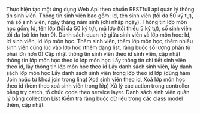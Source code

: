 Thực hiện tạo một ứng dụng Web Api theo chuẩn RESTfull api quản lý thông tin sinh viên. Thông tin sinh viên bao gồm: Id, tên sinh viên (tối đa 50 ký tự), mã số sinh viên, ngày tháng năm sinh (chỉ nhập ngày). Thông tin lớp môn học gồm: Id, tên lớp (tối đa 50 ký tự), mã lớp (tối thiểu 5 ký tự), số sinh viên tối đa (số lớn hơn 0). Danh sách quan hệ giữa sinh viên và lớp môn học: Id, Id sinh viên, Id lớp môn học.
Thêm sinh viên, thêm lớp môn học, thêm nhiều sinh viên cùng lúc vào lớp học (thêm dạng list, ràng buộc số lượng phần tử phải lớn hơn 0)
Cập nhật thông tin sinh viên theo id sinh viên, cập nhật thông tin lớp môn học theo id lớp môn học
Lấy thông tin chi tiết sinh viên theo id, lấy thông tin lớp môn học theo id
Lấy danh sách sinh viên, lấy danh sách lớp môn học
Lấy danh sách sinh viên trong lớp theo id lớp (dùng hàm Join hoặc từ khoá join trong linq)
Xoá sinh viên theo id, Xoá lớp môn học theo id (kèm theo xoá sinh viên trong lớp)
Xử lý các action trong controller bằng try catch, tổ chức code theo service layer. Danh sách sinh viên quản lý bằng collection List
Kiểm tra ràng buộc dữ liệu trong các class model thêm, cập nhật.
